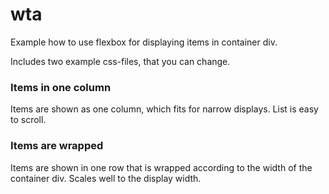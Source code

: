 # wta

Example how to use flexbox for displaying items in container div.

Includes two example css-files, that you can change. 

### Items in one column

Items are shown as one column, which fits for narrow displays. List is easy to scroll.

### Items are wrapped

Items are shown in one row that is wrapped according to the width of the container div. Scales well to the display width.

